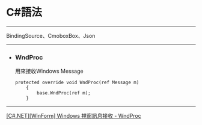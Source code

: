 
# C#語法
*****  
BindingSource、CmoboxBox、Json  
*****  
+ ### WndProc  
  用來接收Windows Message  
	```
	protected override void WndProc(ref Message m)
        {
            base.WndProc(ref m);
        }
	```

*****
[[C#.NET][WinForm] Windows 視窗訊息接收 - WndProc](https://dotblogs.com.tw/yc421206/2011/01/23/20971)  
